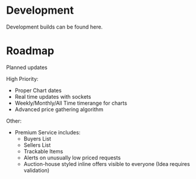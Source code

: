 # Development

Development builds can be found here.


# Roadmap
Planned updates

High Priority:
- Proper Chart dates
- Real time updates with sockets
- Weekly/Monthly/All Time timerange for charts
- Advanced price gathering algorithm

Other:
- Premium Service
  includes:
    - Buyers List
    - Sellers List
    - Trackable Items
    - Alerts on unusually low priced requests
    - Auction-house styled inline offers visible to everyone (Idea requires validation)
